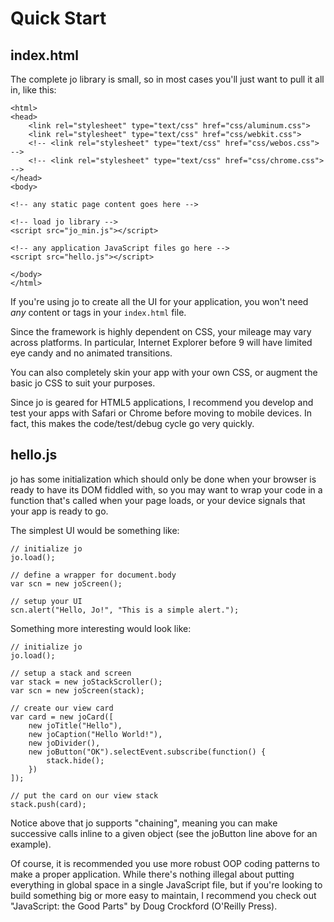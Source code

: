 
Quick Start
===========

index.html
----------

The complete jo library is small, so in most cases you'll just want to pull it all in,
like this:

	<html>
	<head>
		<link rel="stylesheet" type="text/css" href="css/aluminum.css">
		<link rel="stylesheet" type="text/css" href="css/webkit.css">
		<!-- <link rel="stylesheet" type="text/css" href="css/webos.css"> -->
		<!-- <link rel="stylesheet" type="text/css" href="css/chrome.css"> -->
	</head>
	<body>

	<!-- any static page content goes here -->

	<!-- load jo library -->
	<script src="jo_min.js"></script>

	<!-- any application JavaScript files go here -->
	<script src="hello.js"></script>

	</body>
	</html>

If you're using jo to create all the UI for your application, you won't need *any* content
or tags in your `index.html` file.

Since the framework is highly dependent on CSS, your mileage may vary across platforms. In
particular, Internet Explorer before 9 will have limited eye candy and no animated
transitions.

You can also completely skin your app with your own CSS, or augment the basic jo CSS to suit
your purposes.

Since jo is geared for HTML5 applications, I recommend you develop and test
your apps with Safari or Chrome before moving to mobile devices. In fact, this
makes the code/test/debug cycle go very quickly.

hello.js
--------

jo has some initialization which should only be done when your browser is ready to have its
DOM fiddled with, so you may want to wrap your code in a function that's called when your
page loads, or your device signals that your app is ready to go.

The simplest UI would be something like:

	// initialize jo
	jo.load();

	// define a wrapper for document.body
	var scn = new joScreen();

	// setup your UI
	scn.alert("Hello, Jo!", "This is a simple alert.");

Something more interesting would look like:

	// initialize jo
	jo.load();
	
	// setup a stack and screen
	var stack = new joStackScroller();
	var scn = new joScreen(stack);
		
	// create our view card
	var card = new joCard([
		new joTitle("Hello"),
		new joCaption("Hello World!"),
		new joDivider(),
		new joButton("OK").selectEvent.subscribe(function() {
			stack.hide();
		})
	]);
	
	// put the card on our view stack
	stack.push(card);

Notice above that jo supports "chaining", meaning you can make successive calls
inline to a given object (see the joButton line above for an example).

Of course, it is recommended you use more robust OOP coding patterns to make a proper
application. While there's nothing illegal about putting everything in global space
in a single JavaScript file, but if you're looking to build something big or more easy
to maintain, I recommend you check out "JavaScript: the Good Parts" by Doug Crockford
(O'Reilly Press).

